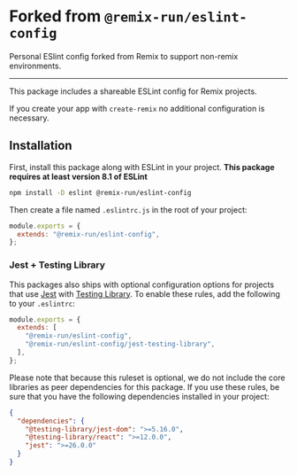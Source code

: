 # Forked from `@remix-run/eslint-config`

Personal ESlint config forked from Remix to support non-remix environments.

---

This package includes a shareable ESLint config for Remix projects.

If you create your app with `create-remix` no additional configuration is necessary.

## Installation

First, install this package along with ESLint in your project. **This package requires at least version 8.1 of ESLint**

```sh
npm install -D eslint @remix-run/eslint-config
```

Then create a file named `.eslintrc.js` in the root of your project:

```js filename=.eslintrc.js
module.exports = {
  extends: "@remix-run/eslint-config",
};
```

### Jest + Testing Library

This packages also ships with optional configuration options for projects that use [Jest](https://jestjs.io/) with [Testing Library](https://testing-library.com). To enable these rules, add the following to your `.eslintrc`:

```js filename=.eslintrc.js
module.exports = {
  extends: [
    "@remix-run/eslint-config",
    "@remix-run/eslint-config/jest-testing-library",
  ],
};
```

Please note that because this ruleset is optional, we do not include the core libraries as peer dependencies for this package. If you use these rules, be sure that you have the following dependencies installed in your project:

```json filename=package.json
{
  "dependencies": {
    "@testing-library/jest-dom": ">=5.16.0",
    "@testing-library/react": ">=12.0.0",
    "jest": ">=26.0.0"
  }
}
```

